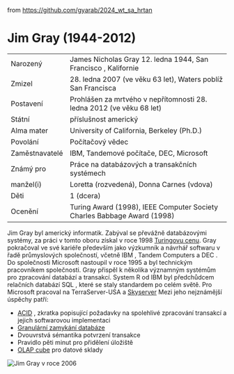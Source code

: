 from <https://github.com/gyarab/2024_wt_sa_hrtan>

# Jim Gray (1944-2012)

| | |
| --- | --- |
| Narozený | James Nicholas Gray 12. ledna 1944, San Francisco , Kalifornie |
| Zmizel |	28. ledna 2007 (ve věku 63 let), Waters poblíž San Francisca |
| Postavení	| Prohlášen za mrtvého v nepřítomnosti 28. ledna 2012 (ve věku 68 let)
| Státní | příslušnost	americký |
| Alma mater | University of California, Berkeley (Ph.D.) |
| Povolání | Počítačový vědec|
| Zaměstnavatelé | IBM, Tandemové počítače, DEC, Microsoft |
| Známý pro |	Práce na databázových a transakčních systémech |
| manžel(i) |	Loretta (rozvedená), Donna Carnes (vdova) |
| Děti | 1 (dcera) |
| Ocenění |	Turing Award (1998), IEEE Computer Society Charles Babbage Award (1998) |

Jim Gray byl americký informatik. Zabýval se převážně databázovými systémy, za práci v tomto oboru získal v roce 1998 [Turingovu cenu](https://en.wikipedia.org/wiki/Turing_Award). 
Gray pokračoval ve své kariéře především jako výzkumník a návrhář softwaru v řadě průmyslových společností, včetně IBM , Tandem Computers a DEC . Do společnosti Microsoft nastoupil v roce 1995 a byl technickým pracovníkem společnosti. Gray přispěl k několika významným systémům pro zpracování databází a transakcí. System R od IBM byl předchůdcem relačních databází SQL , které se staly standardem po celém světě. Pro Microsoft pracoval na TerraServer-USA a [Skyserver](https://en.wikipedia.org/wiki/Sloan_Digital_Sky_Survey#Data_access)
Mezi jeho nejznámější úspěchy patří:
- [ACID](https://en.wikipedia.org/wiki/ACID) , zkratka popisující požadavky na spolehlivé zpracování transakcí a jejich softwarovou implementaci
- [Granulární zamykání databáze](https://en.wikipedia.org/wiki/Multiple_granularity_locking)
- Dvouvrstvá sémantika potvrzení transakce
- Pravidlo pěti minut pro přidělení úložiště
- [OLAP cube](https://en.wikipedia.org/wiki/OLAP_cube) pro datové sklady

![Jim Gray v roce 2006](https://github.com/user-attachments/assets/d9651b5c-4e92-4d82-83ad-47308e191515 "Jim Gray v roce 2006")
